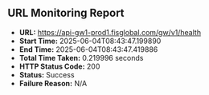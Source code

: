 ## URL Monitoring Report

- **URL:** https://api-gw1-prod1.fisglobal.com/gw/v1/health
- **Start Time:** 2025-06-04T08:43:47.199890
- **End Time:** 2025-06-04T08:43:47.419886
- **Total Time Taken:** 0.219996 seconds
- **HTTP Status Code:** 200
- **Status:** Success
- **Failure Reason:** N/A
